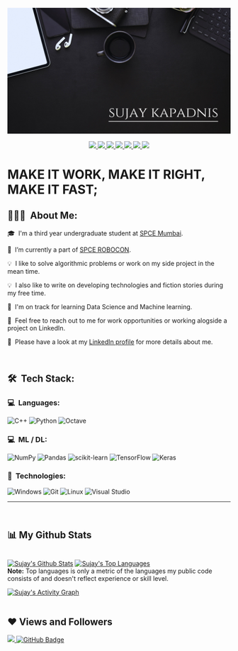 
<p align="center">
	<img src="sujay kapadnis.png">
</p>

<p align="center">
	<a href="https://www.linkedin.com/in/sujay-kapadnis-199261213/">
		<img src="https://img.icons8.com/color/48/000000/linkedin.png"/>
	</a>
  <a href="https://medium.com/@Sujaykapadnis">
		<img src="https://img.icons8.com/ios-filled/50/FFFFFF/medium-logo.png"/>
	</a>
	<a href="mailto:sujaykapadnis.33@gmail.com">
		<img src="https://img.icons8.com/color/48/000000/gmail-new.png"/>
	</a>
	<a href="https://www.codechef.com/users/ray_1234">
		<img src="https://img.icons8.com/fluency/48/000000/codechef.png"/>
	</a>
    <a href="https://t.me/MJURFRAY">
		<img src="https://img.icons8.com/color/48/000000/telegram-app--v1.png"/>
	</a>
    <a href="https://instagram.com/sujay_kapadnis?igshid=YmMyMTA2M2Y=">
		<img src="https://img.icons8.com/color/48/000000/instagram-new--v1.png"/>
	</a>
  <a href="https://www.kaggle.com/sujaykapadnis">
		<img src="https://img.icons8.com/ios-filled/44/3498DB/k.png"/> 
	</a>
	
</p>



<h1>  MAKE IT WORK, MAKE IT RIGHT, MAKE IT FAST;</h1>

 

## 👨🏻‍💻 &nbsp;About Me:

<p>🎓 &nbsp;I'm a third year undergraduate student at <a href = "www.spce.ac.in">SPCE Mumbai</a>.</p>
<p>🔭 &nbsp;I’m currently a part of  <a href="https://instagram.com/_spcerobocon_?igshid=YmMyMTA2M2Y=">SPCE ROBOCON</a>.</p>
<p>💡 &nbsp;I like to solve algorithmic problems or work on my side project in the mean time.</p>
<p>💡 &nbsp;I also like to write on developing technologies and fiction stories during my free time.</p>
<p>🌱 &nbsp;I'm on track for learning Data Science and Machine learning.</p>
<p>💬 &nbsp;Feel free to reach out to me for work opportunities or working alogside a project on LinkedIn.</p>
<p>🧩 &nbsp;Please have a look at my <a href="https://www.linkedin.com/in/sujay-kapadnis-199261213/">LinkedIn profile</a> for more details about me.</p>

<br />

## 🛠 &nbsp;Tech Stack:

### 💻 &nbsp;Languages:

![C++](https://img.shields.io/badge/c++-%2300599C.svg?style=for-the-badge&logo=c%2B%2B&logoColor=white)
![Python](https://img.shields.io/badge/python-3670A0?style=for-the-badge&logo=python&logoColor=ffdd54)
![Octave](https://img.shields.io/badge/OCTAVE-darkblue?style=for-the-badge&logo=octave&logoColor=fcd683)  

### 💻 &nbsp;ML / DL:
![NumPy](https://img.shields.io/badge/numpy-%23013243.svg?style=for-the-badge&logo=numpy&logoColor=white)
![Pandas](https://img.shields.io/badge/pandas-%23150458.svg?style=for-the-badge&logo=pandas&logoColor=white)
![scikit-learn](https://img.shields.io/badge/scikit--learn-%23F7931E.svg?style=for-the-badge&logo=scikit-learn&logoColor=white)
![TensorFlow](https://img.shields.io/badge/TensorFlow-%23FF6F00.svg?style=for-the-badge&logo=TensorFlow&logoColor=white)
![Keras](https://img.shields.io/badge/Keras-%23D00000.svg?style=for-the-badge&logo=Keras&logoColor=white)
### 🚀 &nbsp;Technologies:


![Windows](https://img.shields.io/badge/Windows-0078D6?style=for-the-badge&logo=windows&logoColor=white)
	![Git](https://img.shields.io/badge/git-%23F05033.svg?style=for-the-badge&logo=git&logoColor=white)
![Linux](https://img.shields.io/badge/Linux-FCC624?style=for-the-badge&logo=linux&logoColor=black)
![Visual Studio](https://img.shields.io/badge/Visual%20Studio-5C2D91.svg?style=for-the-badge&logo=visual-studio&logoColor=white)
<hr />


<br/>



</p>


## 📊 My Github Stats

  <br/>
    <a href="https://github.com/Sujaykapadnis/github-readme-stats"><img alt="Sujay's Github Stats" src="https://github-readme-stats.vercel.app/api?username=Sujaykapadnis&show_icons=true&count_private=true&theme=react&hide_border=true&bg_color=0D1117" /></a>
  <a href="https://github.com/Sujaykapadnis/github-readme-stats"><img alt="Sujay's Top Languages" src="https://github-readme-stats.vercel.app/api/top-langs/?username=Sujaykapadnis&langs_count=8&count_private=true&layout=compact&theme=react&hide_border=true&bg_color=0D1117" /></a>
  <br/>
  <b>Note:</b> Top languages is only a metric of the languages my public code consists of and doesn't reflect experience or skill level.

<a href="https://github.com/Sujaykapadnis/github-readme-activity-graph"><img alt="Sujay's Activity Graph" src="https://activity-graph.herokuapp.com/graph?username=Sujaykapadnis&bg_color=0D1117&color=5BCDEC&line=5BCDEC&point=FFFFFF&hide_border=true" /></a>
<br/>
<br/>

## ❤ Views and Followers
<a href="https://github.com/Meghna-DAS/github-profile-views-counter">
    <img src="https://komarev.com/ghpvc/?username=SubhamRaoniar28">
</a>
<a href="https://github.com/SubhamRaoniar28?tab=followers"><img src="https://img.shields.io/github/followers/SubhamRaoniar28?label=Followers&style=social" alt="GitHub Badge"></a>

